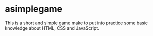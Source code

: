# asimplegame
This is a short and simple game make to put into practice some basic knowledge about HTML, CSS and JavaScript. 
